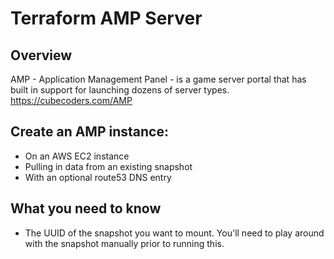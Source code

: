 # Terraform AMP Server

## Overview
AMP - Application Management Panel - is a game server portal that has built in support for launching dozens of server types. 
https://cubecoders.com/AMP

## Create an AMP instance:
* On an AWS EC2 instance
* Pulling in data from an existing snapshot
* With an optional route53 DNS entry

## What you need to know
* The UUID of the snapshot you want to mount. You'll need to play around with the snapshot manually prior to running this. 
